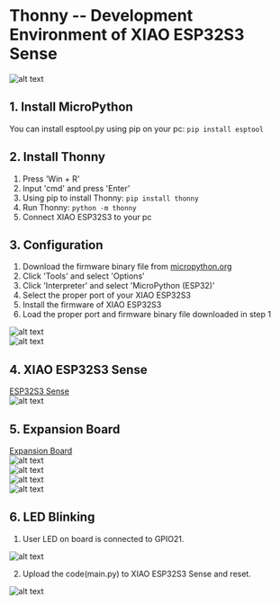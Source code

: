 # Thonny -- Development Environment of XIAO ESP32S3 Sense
![alt text](L03/image.png ':size=600')  


## 1. Install MicroPython
You can install esptool.py using pip on your pc: ```pip install esptool```

## 2. Install Thonny
1) Press 'Win + R'
2) Input 'cmd' and press 'Enter'
3) Using pip to install Thonny: ```pip install thonny```  
4) Run Thonny: ```python -m thonny```
5) Connect XIAO ESP32S3 to your pc

## 3. Configuration
1) Download the firmware binary file from [micropython.org](https://micropython.org/download/ESP32_GENERIC_S3/)
2) Click 'Tools' and select 'Options'
3) Click 'Interpreter' and select 'MicroPython (ESP32)'
4) Select the proper port of your XIAO ESP32S3
5) Install the firmware of XIAO ESP32S3
6) Load the proper port and firmware binary file downloaded in step 1

![alt text](L03/image-1.png ':size=600')  
![alt text](L03/image-3.png ':size=600')  

## 4. XIAO ESP32S3 Sense
[ESP32S3 Sense](https://wiki.seeedstudio.com/xiao_esp32s3_getting_started/)  
![alt text](L03/image-4.png ':size=600')  

## 5. Expansion Board
[Expansion Board](https://wiki.seeedstudio.com/Seeeduino-XIAO-Expansion-Board/)  
![alt text](L03/image-5.png ':size=600')  
![alt text](L03/image-6.png ':size=600')  
![alt text](L03/image-7.png ':size=600')  
![alt text](L03/image-8.png ':size=600')  

## 6. LED Blinking
1) User LED on board is connected to GPIO21.

![alt text](L03/image-9.png ':size=300')  
  

2) Upload the code(main.py) to XIAO ESP32S3 Sense and reset.

![alt text](L03/image-10.png ':size=600')